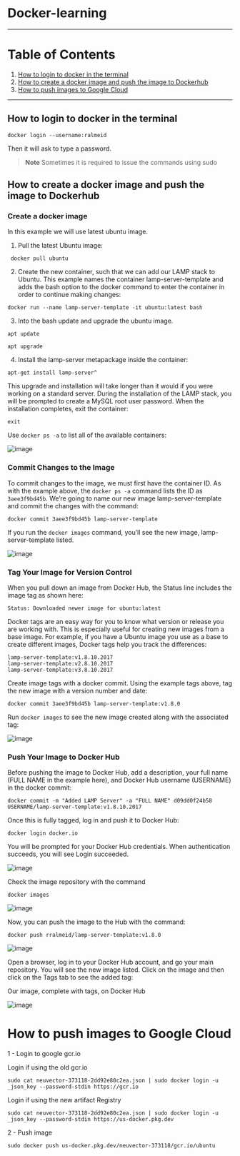 Docker-learning
================

------------------------------------------

# Table of Contents

1. [How to login to docker in the terminal](#how-to-login-to-docker-in-the-terminal)
2. [How to create a docker image and push the image to Dockerhub](#how-to-create-a-docker-image-and-push-the-image-to-dockerhub)
3. [How to push images to Google Cloud](#how-to-push-images-to-google-cloud)


---------------

## How to login to docker in the terminal

```
docker login --username:ralmeid
```
Then it will ask to type a password.

> __Note__
> Sometimes it is required to issue the commands using sudo


## How to create a docker image and push the image to Dockerhub

### Create a docker image

In this example we will use latest ubuntu image.

1. Pull the latest Ubuntu image:

```
 docker pull ubuntu
```

2. Create the new container, such that we can add our LAMP stack to Ubuntu. This example names the container lamp-server-template and adds the bash option to the docker command to enter the container in order to continue making changes:


```
docker run --name lamp-server-template -it ubuntu:latest bash
```
3. Into the bash update and upgrade the ubuntu image.

```
apt update

apt upgrade
```

4. Install the lamp-server metapackage inside the container:

```
apt-get install lamp-server^
```

This upgrade and installation will take longer than it would if you were working on a standard server. During the installation of the LAMP stack, you will be prompted to create a MySQL root user password. When the installation completes, exit the container:
```
exit
```

Use `docker ps -a` to list all of the available containers:

![image](https://user-images.githubusercontent.com/113181949/209954433-b9e6f1f6-7c2a-4b11-9d67-a4a44ec47e84.png)

### Commit Changes to the Image

To commit changes to the image, we must first have the container ID. As with the example above, the `docker ps -a` command lists the ID as `3aee3f9bd45b`. We’re going to name our new image lamp-server-template and commit the changes with the command:

```
docker commit 3aee3f9bd45b lamp-server-template
```

If you run the `docker images` command, you’ll see the new image, lamp-server-template listed.

![image](https://user-images.githubusercontent.com/113181949/209955592-1a25ff6a-edbe-4013-8799-b3e2797895a1.png)

### Tag Your Image for Version Control

When you pull down an image from Docker Hub, the Status line includes the image tag as shown here:
```
Status: Downloaded newer image for ubuntu:latest
```

Docker tags are an easy way for you to know what version or release you are working with. This is especially useful for creating new images from a base image. For example, if you have a Ubuntu image you use as a base to create different images, Docker tags help you track the differences:
```
lamp-server-template:v1.8.10.2017
lamp-server-template:v2.8.10.2017
lamp-server-template:v3.8.10.2017
```

Create image tags with a docker commit. Using the example tags above, tag the new image with a version number and date:
```
docker commit 3aee3f9bd45b lamp-server-template:v1.8.0
```

Run `docker images` to see the new image created along with the associated tag:

![image](https://user-images.githubusercontent.com/113181949/209957013-389be021-b481-4907-86d3-2e365c58e20e.png)

### Push Your Image to Docker Hub

Before pushing the image to Docker Hub, add a description, your full name (FULL NAME in the example here), and Docker Hub username (USERNAME) in the docker commit:
```
docker commit -m "Added LAMP Server" -a "FULL NAME" d09dd0f24b58 USERNAME/lamp-server-template:v1.8.10.2017
```

Once this is fully tagged, log in and push it to Docker Hub:
```
docker login docker.io
```

You will be prompted for your Docker Hub credentials. When authentication succeeds, you will see Login succeeded. 

![image](https://user-images.githubusercontent.com/113181949/209959895-75b9a915-6077-4076-ab77-3e03ee231fe3.png)

Check the image repository with the command

```
docker images
```
![image](https://user-images.githubusercontent.com/113181949/209959739-b6ea92de-1dc1-4cc8-91b0-b7416e9ddb92.png)

Now, you can push the image to the Hub with the command:

```
docker push rralmeid/lamp-server-template:v1.8.0
```
![image](https://user-images.githubusercontent.com/113181949/209959988-7ee22fa4-4500-45b7-b7d9-206771d02070.png)


Open a browser, log in to your Docker Hub account, and go your main repository. You will see the new image listed. Click on the image and then click on the Tags tab to see the added tag:

Our image, complete with tags, on Docker Hub

![image](https://user-images.githubusercontent.com/113181949/209960783-1ab04815-e320-4f62-8837-55d963fd83f3.png)

How to push images to Google Cloud
==================================

1 - Login to google gcr.io

Login if using the old gcr.io
```
sudo cat neuvector-373118-2dd92e80c2ea.json | sudo docker login -u _json_key --password-stdin https://gcr.io
```

Login if using the new artifact Registry
```
sudo cat neuvector-373118-2dd92e80c2ea.json | sudo docker login -u _json_key --password-stdin https://us-docker.pkg.dev  
```

2 - Push image

```
sudo docker push us-docker.pkg.dev/neuvector-373118/gcr.io/ubuntu
```
